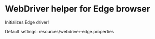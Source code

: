 # WebDriver helper for Edge browser #

Initializes Edge driver!

Default settings: resources/webdriver-edge.properties


